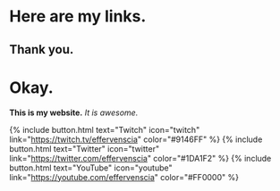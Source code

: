 <h1>Here are my links.</h1>
<h2> Thank you.</h2>
<h1> Okay. </h1>
<b>This is my website.</b> <i>It is awesome.</i>

{% include button.html text="Twitch" icon="twitch" link="https://twitch.tv/effervenscia" color="#9146FF" %}
{% include button.html text="Twitter" icon="twitter" link="https://twitter.com/effervenscia" color="#1DA1F2" %}
{% include button.html text="YouTube" icon="youtube" link="https://youtube.com/effervenscia" color="#FF0000" %}
